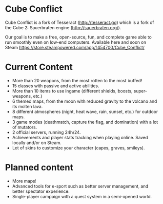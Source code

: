 # Cube Conflict

Cube Conflict is a fork of Tesseract (http://tesseract.gg) which is a fork of the Cube 2: Sauerbraten engine (http://sauerbraten.org/).

Our goal is to make a free, open-source, fun, and complete game able to run smoothly even on low-end computers.
Available here and soon on Steam https://store.steampowered.com/app/1454700/Cube_Conflict/

# Current Content
- More than 20 weapons, from the most rotten to the most buffed!
- 15 classes with passive and active abilities.
- More than 10 items to use ingame (different shields, boosts, super-weapons, etc.)
- 6 themed maps, from the moon with reduced gravity to the volcano and its molten lava.
- 8 different atmospheres (night, heat wave, rain, sunset, etc.) for outdoor maps.
- 3 game modes (deathmatch, capture the flag, and domination) with a lot of mutators.
- 2 official servers, running 24h/24.
- Achievements and player stats tracking when playing online. Saved locally and/or on Steam.
- Lot of skins to customize your character (capes, graves, smileys).

# Planned content
- More maps!
- Advanced tools for e-sport such as better server management, and better spectator experience.
- Single-player campaign with a quest system in a semi-opened world.
